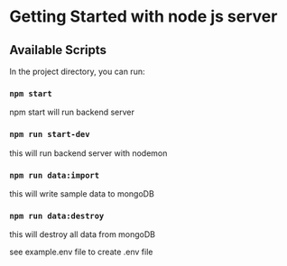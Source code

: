 # Getting Started with node js server

## Available Scripts

In the project directory, you can run:

### `npm start`

npm start will run backend server

### `npm run start-dev`

this will run backend server with nodemon

### `npm run data:import`

this will write sample data to mongoDB

### `npm run data:destroy`

this will destroy all data from mongoDB

see example.env file to create .env file